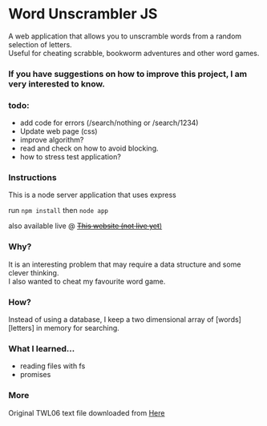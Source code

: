 # Word Unscrambler JS
A web application that allows you to unscramble words from a random selection of letters.  
Useful for cheating scrabble, bookworm adventures and other word games. 

### If you have suggestions on how to improve this project, I am very interested to know.

### todo:
* add code for errors (/search/nothing or /search/1234)
* Update web page (css)
* improve algorithm?
* read and check on how to avoid blocking.
* how to stress test application?

### Instructions
This is a node server application that uses express

run ```npm install``` then ```node app```

also available live @ [~~This website (not live yet~~)](https://www.google.com)

### Why?
It is an interesting problem that may require a data structure and some clever thinking.  
I also wanted to cheat my favourite word game.

### How?
Instead of using a database, I keep a two dimensional array of [words][letters] in memory for searching.  

### What I learned...
* reading files with fs
* promises

### More
Original TWL06 text file downloaded from [Here](https://opusthepenguin.wordpress.com/2011/05/19/sowpods-vs-twl/)
